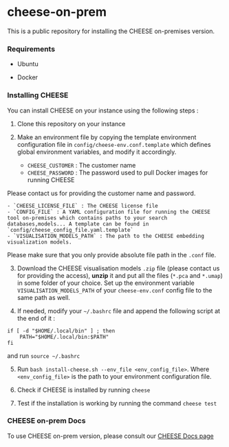 # cheese-on-prem

This is a public repository for installing the CHEESE on-premises version.

### Requirements

- Ubuntu

- Docker

### Installing CHEESE

You can install CHEESE on your instance using the following steps :

1. Clone this repository on your instance

2. Make an environment file by copying the template environment configuration file in `config/cheese-env.conf.template` which defines global environment variables, and modify it accordingly.

    - `CHEESE_CUSTOMER` : The customer name
    - `CHEESE_PASSWORD` : The password used to pull Docker images for running CHEESE

Please contact us for providing the customer name and password.

    - `CHEESE_LICENSE_FILE` : The CHEESE license file
    - `CONFIG_FILE` : A YAML configuration file for running the CHEESE tool on-premises which contains paths to your search databases,models... A template can be found in `config/cheese_config_file.yaml.template`
    - `VISUALISATION_MODELS_PATH` : The path to the CHEESE embedding visualization models.

Please make sure that you only provide absolute file path in the `.conf` file.

3. Download the CHEESE visualisation models `.zip` file (please contact us for providing the access), <b>unzip</b> it and put all the files (`*.pca` and `*.umap`) in some folder of your choice. Set up the environment variable `VISUALISATION_MODELS_PATH` of your `cheese-env.conf` config file to the same path as well.


4. If needed, modify your `~/.bashrc` file and append the following script at the end of it :

```
if [ -d "$HOME/.local/bin" ] ; then
    PATH="$HOME/.local/bin:$PATH"
fi
```
and run `source ~/.bashrc`

5. Run `bash install-cheese.sh --env_file <env_config_file>`. Where `<env_config_file>` is the path to your environment configuration file.

6. Check if CHEESE is installed by running `cheese`

7. Test if the installation is working by running the command `cheese test` 


### CHEESE on-prem Docs
To use CHEESE on-prem version, please consult our [CHEESE Docs page](https://cheese-docs.deepmedchem.com/on-prem-showcase/)
